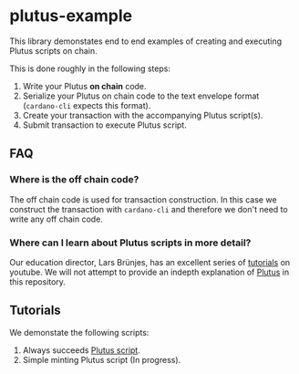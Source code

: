 # plutus-example

This library demonstates end to end examples of creating and executing Plutus scripts on chain.

This is done roughly in the following steps:

1. Write your Plutus **on chain** code.
2. Serialize your Plutus on chain code to the text envelope format (`cardano-cli` expects this format).
3. Create your transaction with the accompanying Plutus script(s).
4. Submit transaction to execute Plutus script.

## FAQ

### Where is the off chain code?

The off chain code is used for transaction construction. In this case we construct the transaction with `cardano-cli` and therefore we don't need to write any off chain code.

### Where can I learn about Plutus scripts in more detail?

Our education director, Lars Brünjes, has an excellent series of [tutorials](https://youtu.be/IEn6jUo-0vU) on youtube. We will not attempt to provide an indepth explanation of [Plutus](https://docs.cardano.org/projects/plutus/en/latest/) in this repository.

## Tutorials

We demonstate the following scripts:

1. Always succeeds [Plutus script](src/Cardano/PlutusExample/Untyped/AlwaysSucceeds.hs).
2. Simple minting Plutus script (In progress).




